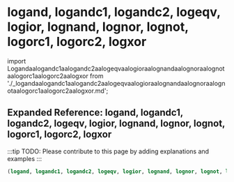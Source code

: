 # logand, logandc1, logandc2, logeqv, logior, lognand, lognor, lognot, logorc1, logorc2, logxor

import Logandaalogandc1aalogandc2aalogeqvaalogioraalognandaalognoraalognotaalogorc1aalogorc2aalogxor from './_logandaalogandc1aalogandc2aalogeqvaalogioraalognandaalognoraalognotaalogorc1aalogorc2aalogxor.md';

<Logandaalogandc1aalogandc2aalogeqvaalogioraalognandaalognoraalognotaalogorc1aalogorc2aalogxor />

## Expanded Reference: logand, logandc1, logandc2, logeqv, logior, lognand, lognor, lognot, logorc1, logorc2, logxor

:::tip
TODO: Please contribute to this page by adding explanations and examples
:::

```lisp
(logand, logandc1, logandc2, logeqv, logior, lognand, lognor, lognot, logorc1, logorc2, logxor )
```
